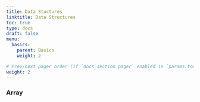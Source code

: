 ```yaml
---
title: Data Stuctures
linktitle: Data Structures
toc: true
type: docs
draft: false
menu:
  basics:
    parent: Basics
    weight: 2

# Prev/next pager order (if `docs_section_pager` enabled in `params.toml`)
weight: 2	
---
```


### Array





